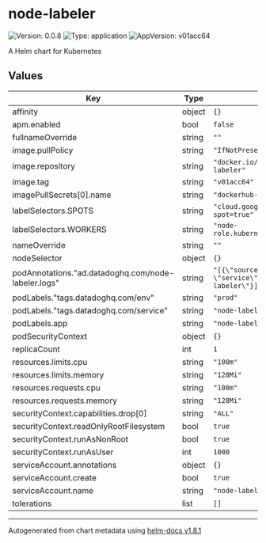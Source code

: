 # node-labeler

![Version: 0.0.8](https://img.shields.io/badge/Version-0.0.8-informational?style=flat-square) ![Type: application](https://img.shields.io/badge/Type-application-informational?style=flat-square) ![AppVersion: v01acc64](https://img.shields.io/badge/AppVersion-v01acc64-informational?style=flat-square)

A Helm chart for Kubernetes

## Values

| Key | Type | Default | Description |
|-----|------|---------|-------------|
| affinity | object | `{}` |  |
| apm.enabled | bool | `false` |  |
| fullnameOverride | string | `""` |  |
| image.pullPolicy | string | `"IfNotPresent"` |  |
| image.repository | string | `"docker.io/youvegotmoxie/node-labeler"` |  |
| image.tag | string | `"v01acc64"` |  |
| imagePullSecrets[0].name | string | `"dockerhub-regcred"` |  |
| labelSelectors.SPOTS | string | `"cloud.google.com/gke-spot=true"` |  |
| labelSelectors.WORKERS | string | `"node-role.kubernetes.io/master!="` |  |
| nameOverride | string | `""` |  |
| nodeSelector | object | `{}` |  |
| podAnnotations."ad.datadoghq.com/node-labeler.logs" | string | `"[{\"source\": \"docker\", \"service\": \"node-labeler\"}]"` |  |
| podLabels."tags.datadoghq.com/env" | string | `"prod"` |  |
| podLabels."tags.datadoghq.com/service" | string | `"node-labeler"` |  |
| podLabels.app | string | `"node-labeler"` |  |
| podSecurityContext | object | `{}` |  |
| replicaCount | int | `1` |  |
| resources.limits.cpu | string | `"100m"` |  |
| resources.limits.memory | string | `"128Mi"` |  |
| resources.requests.cpu | string | `"100m"` |  |
| resources.requests.memory | string | `"128Mi"` |  |
| securityContext.capabilities.drop[0] | string | `"ALL"` |  |
| securityContext.readOnlyRootFilesystem | bool | `true` |  |
| securityContext.runAsNonRoot | bool | `true` |  |
| securityContext.runAsUser | int | `1000` |  |
| serviceAccount.annotations | object | `{}` |  |
| serviceAccount.create | bool | `true` |  |
| serviceAccount.name | string | `"node-labeler"` |  |
| tolerations | list | `[]` |  |

----------------------------------------------
Autogenerated from chart metadata using [helm-docs v1.8.1](https://github.com/norwoodj/helm-docs/releases/v1.8.1)
